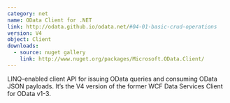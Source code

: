 ```yaml
---
category: net
name: OData Client for .NET
link: http://odata.github.io/odata.net/#04-01-basic-crud-operations
version: V4
object: Client
downloads:
  - source: nuget gallery
    link: http://www.nuget.org/packages/Microsoft.OData.Client/
---
```

LINQ-enabled client API for issuing OData queries and consuming OData JSON payloads. It’s the V4 version of the former WCF Data Services Client for OData v1-3.
